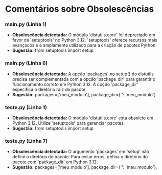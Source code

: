# Comentários sobre Obsolescências

### main.py (Linha 1)
- **Obsolescência detectada:** O módulo 'distutils.core' foi depreciado em favor de 'setuptools' no Python 3.12.  'setuptools' oferece recursos mais avançados e é amplamente utilizado para a criação de pacotes Python.
- **Sugestão:** from setuptools import setup


### main.py (Linha 6)
- **Obsolescência detectada:** A opção 'packages' no setup() do distutils precisa ser complementada com a opção 'package_dir' para garantir o funcionamento correto em Python 3.12. A opção 'package_dir' especifica o diretório raiz do pacote.
- **Sugestão:** packages=['meu_modulo'], package_dir={'': 'meu_modulo'}


### teste.py (Linha 1)
- **Obsolescência detectada:** O módulo 'distutils.core' está obsoleto em Python 3.12. Utilize 'setuptools' para gerenciar pacotes.
- **Sugestão:** from setuptools import setup


### teste.py (Linha 7)
- **Obsolescência detectada:** O argumento 'packages' em 'setup' não define o diretório do pacote. Para evitar erros, defina o diretório do pacote com 'package_dir' em Python 3.12.
- **Sugestão:** packages=['meu_modulo'],
    package_dir={'': 'meu_modulo'},

